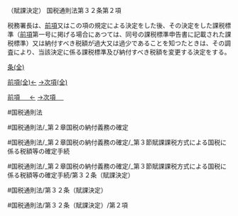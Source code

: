 （賦課決定）
国税通則法第３２条第２項

税務署長は、[前項](国税通則法＿＿＿＿＿第３２条第１項)又はこの項の規定による決定をした後、その決定をした課税標準（[前項](国税通則法＿＿＿＿＿第３２条第１項)第一号に掲げる場合にあつては、同号の課税標準申告書に記載された課税標準）又は納付すべき税額が過大又は過少であることを知つたときは、その調査により、当該決定に係る課税標準及び納付すべき税額を変更する決定をする。

[条(全)](国税通則法＿＿＿＿＿第３２条_.md)

[前項(全)←](国税通則法＿＿＿＿＿第３２条第１項_.md)    [→次項(全)](国税通則法＿＿＿＿＿第３２条第３項_.md)

[前項 　 ←](国税通則法＿＿＿＿＿第３２条第１項.md)    [→次項 　 ](国税通則法＿＿＿＿＿第３２条第３項.md)



#国税通則法

#国税通則法/_第２章国税の納付義務の確定

#国税通則法/_第２章国税の納付義務の確定/_第３節賦課課税方式による国税に係る税額等の確定手続

#国税通則法/_第２章国税の納付義務の確定/_第３節賦課課税方式による国税に係る税額等の確定手続/第３２条（賦課決定）

#国税通則法/第３２条（賦課決定）

#国税通則法/第３２条（賦課決定）/第２項

